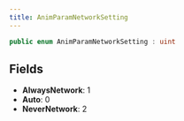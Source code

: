 ```yaml
---
title: AnimParamNetworkSetting
---
```


```csharp
public enum AnimParamNetworkSetting : uint
```

## Fields

- **AlwaysNetwork**: 1
- **Auto**: 0
- **NeverNetwork**: 2

